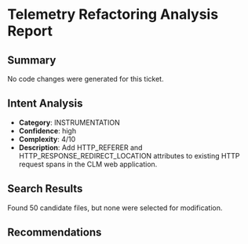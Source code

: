 # Telemetry Refactoring Analysis Report

## Summary
No code changes were generated for this ticket.

## Intent Analysis
- **Category**: INSTRUMENTATION
- **Confidence**: high
- **Complexity**: 4/10
- **Description**: Add HTTP_REFERER and HTTP_RESPONSE_REDIRECT_LOCATION attributes to existing HTTP request spans in the CLM web application.

## Search Results
Found 50 candidate files, but none were selected for modification.

## Recommendations

